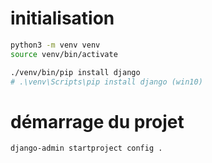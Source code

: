 # initialisation

```sh
python3 -m venv venv
source venv/bin/activate

./venv/bin/pip install django
# .\venv\Scripts\pip install django (win10)

```

# démarrage du projet
```sh
django-admin startproject config .

```
